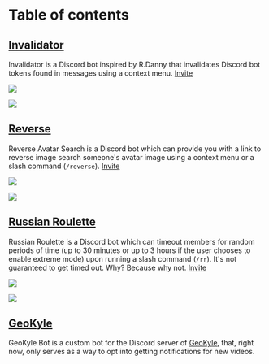 # Table of contents

## [Invalidator](https://github.com/caneleex/interactions/blob/master/api/invalidator.ts)

Invalidator is a Discord bot inspired by R.Danny that invalidates Discord bot tokens found in messages using a context menu. [Invite](https://discord.com/oauth2/authorize?client_id=809834457728024659&scope=applications.commands)

![](https://i.imgur.com/mpGPANc.png)

![](https://i.imgur.com/acCtZVB.png)

## [Reverse](https://github.com/caneleex/interactions/blob/master/api/reverse.ts)

Reverse Avatar Search is a Discord bot which can provide you with a link to reverse image search someone's avatar image using a context menu or a slash command (`/reverse`). [Invite](https://discord.com/oauth2/authorize?client_id=951483995105935442&scope=applications.commands)

![](https://i.imgur.com/K3TPym3.png)

![](https://i.imgur.com/b8vypUY.png)

## [Russian Roulette](https://github.com/caneleex/interactions/blob/master/api/russian_roulette.ts)

Russian Roulette is a Discord bot which can timeout members for random periods of time (up to 30 minutes or up to 3 hours if the user chooses to enable extreme mode) upon running a slash command (`/rr`). It's not guaranteed to get timed out. Why? Because why not. [Invite](https://discord.com/oauth2/authorize?client_id=941459460730277908&permissions=1099511627776&scope=bot+applications.commands)

![](https://i.imgur.com/LYs21ED.png)

![](https://i.imgur.com/OsYcd4X.png)

## [GeoKyle](https://github.com/caneleex/interactions/blob/master/api/geokyle.ts)

GeoKyle Bot is a custom bot for the Discord server of [GeoKyle](https://youtube.com/c/GeoKyle), that, right now, only serves as a way to opt into getting notifications for new videos.